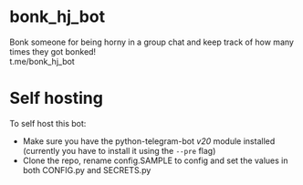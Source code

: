 # bonk_hj_bot
Bonk someone for being horny in a group chat and keep track of how many times they got bonked!  
t.me/bonk_hj_bot

# Self hosting
To self host this bot:  
- Make sure you have the python-telegram-bot *v20* module installed (currently you have to install it using the ```--pre``` flag)
- Clone the repo, rename config.SAMPLE to config and set the values in both CONFIG.py and SECRETS.py


